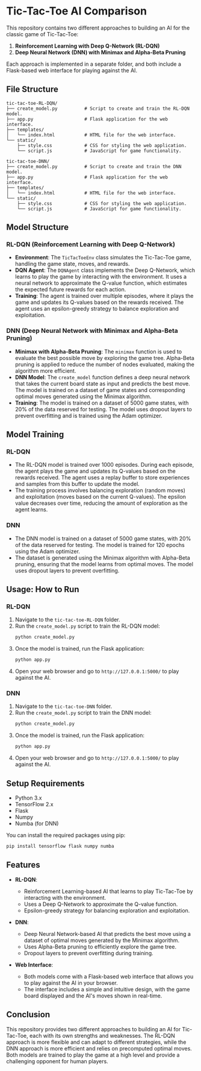 # Tic-Tac-Toe AI Comparison

This repository contains two different approaches to building an AI for the classic game of Tic-Tac-Toe:
1. **Reinforcement Learning with Deep Q-Network (RL-DQN)**
2. **Deep Neural Network (DNN) with Minimax and Alpha-Beta Pruning**

Each approach is implemented in a separate folder, and both include a Flask-based web interface for playing against the AI.

## File Structure

```
tic-tac-toe-RL-DQN/
├── create_model.py          # Script to create and train the RL-DQN model.
├── app.py                   # Flask application for the web interface.
├── templates/
│   └── index.html           # HTML file for the web interface.
└── static/
    ├── style.css            # CSS for styling the web application.
    └── script.js            # JavaScript for game functionality.

tic-tac-toe-DNN/
├── create_model.py          # Script to create and train the DNN model.
├── app.py                   # Flask application for the web interface.
├── templates/
│   └── index.html           # HTML file for the web interface.
└── static/
    ├── style.css            # CSS for styling the web application.
    └── script.js            # JavaScript for game functionality.
```

## Model Structure

### RL-DQN (Reinforcement Learning with Deep Q-Network)
- **Environment**: The `TicTacToeEnv` class simulates the Tic-Tac-Toe game, handling the game state, moves, and rewards.
- **DQN Agent**: The `DQNAgent` class implements the Deep Q-Network, which learns to play the game by interacting with the environment. It uses a neural network to approximate the Q-value function, which estimates the expected future rewards for each action.
- **Training**: The agent is trained over multiple episodes, where it plays the game and updates its Q-values based on the rewards received. The agent uses an epsilon-greedy strategy to balance exploration and exploitation.

### DNN (Deep Neural Network with Minimax and Alpha-Beta Pruning)
- **Minimax with Alpha-Beta Pruning**: The `minimax` function is used to evaluate the best possible move by exploring the game tree. Alpha-Beta pruning is applied to reduce the number of nodes evaluated, making the algorithm more efficient.
- **DNN Model**: The `create_model` function defines a deep neural network that takes the current board state as input and predicts the best move. The model is trained on a dataset of game states and corresponding optimal moves generated using the Minimax algorithm.
- **Training**: The model is trained on a dataset of 5000 game states, with 20% of the data reserved for testing. The model uses dropout layers to prevent overfitting and is trained using the Adam optimizer.

## Model Training

### RL-DQN
- The RL-DQN model is trained over 1000 episodes. During each episode, the agent plays the game and updates its Q-values based on the rewards received. The agent uses a replay buffer to store experiences and samples from this buffer to update the model.
- The training process involves balancing exploration (random moves) and exploitation (moves based on the current Q-values). The epsilon value decreases over time, reducing the amount of exploration as the agent learns.

### DNN
- The DNN model is trained on a dataset of 5000 game states, with 20% of the data reserved for testing. The model is trained for 120 epochs using the Adam optimizer.
- The dataset is generated using the Minimax algorithm with Alpha-Beta pruning, ensuring that the model learns from optimal moves. The model uses dropout layers to prevent overfitting.

## Usage: How to Run

### RL-DQN
1. Navigate to the `tic-tac-toe-RL-DQN` folder.
2. Run the `create_model.py` script to train the RL-DQN model:
   ```bash
   python create_model.py
   ```
3. Once the model is trained, run the Flask application:
   ```bash
   python app.py
   ```
4. Open your web browser and go to `http://127.0.0.1:5000/` to play against the AI.

### DNN
1. Navigate to the `tic-tac-toe-DNN` folder.
2. Run the `create_model.py` script to train the DNN model:
   ```bash
   python create_model.py
   ```
3. Once the model is trained, run the Flask application:
   ```bash
   python app.py
   ```
4. Open your web browser and go to `http://127.0.0.1:5000/` to play against the AI.

## Setup Requirements

- Python 3.x
- TensorFlow 2.x
- Flask
- Numpy
- Numba (for DNN)

You can install the required packages using pip:
```bash
pip install tensorflow flask numpy numba
```

## Features

- **RL-DQN**: 
  - Reinforcement Learning-based AI that learns to play Tic-Tac-Toe by interacting with the environment.
  - Uses a Deep Q-Network to approximate the Q-value function.
  - Epsilon-greedy strategy for balancing exploration and exploitation.

- **DNN**:
  - Deep Neural Network-based AI that predicts the best move using a dataset of optimal moves generated by the Minimax algorithm.
  - Uses Alpha-Beta pruning to efficiently explore the game tree.
  - Dropout layers to prevent overfitting during training.

- **Web Interface**:
  - Both models come with a Flask-based web interface that allows you to play against the AI in your browser.
  - The interface includes a simple and intuitive design, with the game board displayed and the AI's moves shown in real-time.

## Conclusion

This repository provides two different approaches to building an AI for Tic-Tac-Toe, each with its own strengths and weaknesses. The RL-DQN approach is more flexible and can adapt to different strategies, while the DNN approach is more efficient and relies on precomputed optimal moves. Both models are trained to play the game at a high level and provide a challenging opponent for human players.